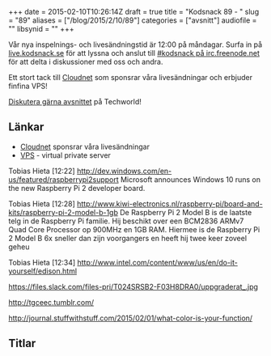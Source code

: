 +++
date = 2015-02-10T10:26:14Z
draft = true
title = "Kodsnack 89 - "
slug = "89"
aliases = ["/blog/2015/2/10/89"]
categories = ["avsnitt"]
audiofile = ""
libsynid = ""
+++


Vår nya inspelnings- och livesändningstid är 12:00 på måndagar. Surfa in på [live.kodsnack.se](http://live.kodsnack.se) för att lyssna och anslut till [#kodsnack på irc.freenode.net](irc://irc.freenode.net:+7000/kodsnack) för att delta i diskussioner med oss och andra.

Ett stort tack till [Cloudnet](http://www.cloudnet.se) som sponsrar våra livesändningar och erbjuder finfina VPS!

[Diskutera gärna avsnittet](http://techworld.idg.se/2.2524/1.607191/) på Techworld!

## Länkar ##
* [Cloudnet](http://www.cloudnet.se) sponsrar våra livesändningar
* [VPS](http://en.wikipedia.org/wiki/Virtual_private_server) - virtual private server

Tobias Hieta [12:22] 
http://dev.windows.com/en-us/featured/raspberrypi2support
Microsoft announces Windows 10 runs on the new Raspberry Pi 2 developer board.

Tobias Hieta [12:28] 
http://www.kiwi-electronics.nl/raspberry-pi/board-and-kits/raspberry-pi-2-model-b-1gb
De Raspberry Pi 2 Model B is de laatste telg in de Raspberry Pi familie. Hij beschikt over een BCM2836 ARMv7 Quad Core Processor op 900MHz en 1GB RAM. Hiermee is de Raspberry Pi 2 Model B 6x sneller dan zijn voorgangers en heeft hij twee keer zoveel geheu

Tobias Hieta [12:34] 
http://www.intel.com/content/www/us/en/do-it-yourself/edison.html

https://files.slack.com/files-pri/T024SRSB2-F03H8DRA0/uppgraderat_.jpg

http://tgceec.tumblr.com/

http://journal.stuffwithstuff.com/2015/02/01/what-color-is-your-function/

## Titlar ##
